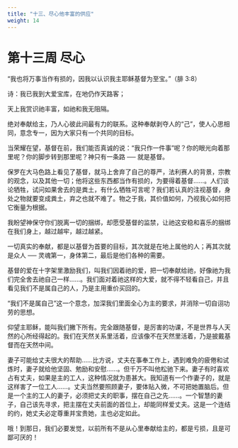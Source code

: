 ```yaml
---
title: "十三、尽心他丰富的供应"
weight: 14
---
```


# 第十三周 尽心

“我也将万事当作有损的，因我以认识我主耶稣基督为至宝。”（腓 3:8）

诗：我已我到大爱宝库，在地仍作天路客；

天上我赏识祂丰富，如祂和我无阻隔。

绝对奉献给主，乃人心彼此间最有力的联系。这种奉献剥夺人的“己”，使人心思相同，意念专一，因为大家只有一个共同的目标。

当荣耀在望，基督在前，我们能否真诚的说：“我只作一件事”呢？你的眼光向着那里呢？你的脚步转到那里呢？神只有一条路 ── 就是基督。

保罗在大马色路上看见了基督，就马上舍弃了自己的尊严，法利赛人的背景，宗教的观念，以及其他一切；他将这些东西都当作有损的，为要得着基督……。人们谈论牺牲，试问如果舍去的是粪土，有什么牺牲可言呢？我们若认真的注视基督，身处之物就要变成粪土，弃之也就不难了。物之于我，其价值如何，乃视我心如何把它衡量为根据。

我盼望神保守你们脱离一切的捆绑，却愿受基督的监禁，让祂这安稳和喜乐的捆绑在我们身上，越过越牢，越过越紧。

一切真实的奉献，都是以基督为首要的目标，其次就是在地上属他的人；再其次就是众人 ── 灵魂第一，身体第二，最后是他们各种的需要。

基督的爱在十字架里激励我们，叫我们因着祂的爱，把一切奉献给祂，好像祂为我们完全舍去祂自己一样……。我们面对着祂这样的大爱，就不得不轻看自己，并且看见我们不是属自己的人，乃是主用重价买回的。

“我们不是属自己”这一个意念，加深我们里面全心为主的要求，并消除一切自诩功劳的思想。

仰望主耶稣，能叫我们撇下所有。完全跟随基督，是厉害的功课，不是世界与人天然的心所经得起的。我们在天然关系里活着，应该像不在天然里活着，乃是披戴基督而在天然中间。

妻子可能给丈夫很大的帮助……比方说，丈夫在事奉工作上，遇到难免的疲倦和试炼时，妻子就给他坚固、勉励和安慰……。但千万不叫他松驰下来。妻子有时喜欢占有丈夫，如果是主的工人，这种情况就为患甚大。我知道有一个作妻子的，就是这样害了一位工人……。丈夫当然要照顾妻子，要体贴入微，不可把她置脑后。但是一个主的工人的妻子，必须把丈夫的职事，摆在自己之先……。一个智慧的妻子，自己该先寻求，把主摆在丈夫前面的首位上，却能同样爱丈夫。这是一个连结的约，她丈夫必定尊重并宝贵她，主也必定如此。

哦！到那日，我们必要发觉，以前所有不是从心里奉献给主的，都是亏损，且是可鄙可厌的！
